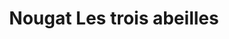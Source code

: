 ---
title: "Nougat Les trois abeilles"
url: /montelimar/nougat-les-trois-abeilles/
shop: confiserie
---